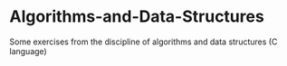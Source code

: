 # Algorithms-and-Data-Structures
Some exercises from the discipline of algorithms and data structures (C language)
